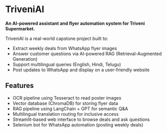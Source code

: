 # TriveniAI
**An AI-powered assistant and flyer automation system for Triveni Supermarket.**

TriveniAI is a real-world capstone project built to:
- Extract weekly deals from WhatsApp flyer images
- Answer customer questions via AI-powered RAG (Retrieval-Augmented Generation)
- Support multilingual queries (English, Hindi, Telugu)
- Post updates to WhatsApp and display on a user-friendly website

## Features

- OCR pipeline using Tesseract to read poster images
- Vector database (ChromaDB) for storing flyer data
- RAG pipeline using LangChain + GPT for semantic Q&A
- Multilingual translation routing for inclusive access
- Streamlit-based web interface to browse deals and ask questions
- Selenium bot for WhatsApp automation (posting weekly deals)
